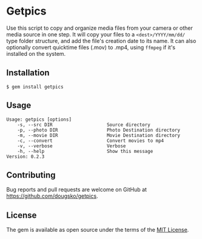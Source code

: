 # Getpics

Use this script to copy and organize media files from your camera or
other media source in one step. It will copy your files to a
```<dest>/YYYY/mm/dd/``` type folder structure, and add the file's
creation date to its name.  It can also optionally convert quicktime
files (.mov) to .mp4, using ```ffmpeg``` if it's installed on the
system.

## Installation

    $ gem install getpics

## Usage

    Usage: getpics [options]
        -s, --src DIR                    Source directory
        -p, --photo DIR                  Photo Destination directory
        -m, --movie DIR                  Movie Destination directory
        -c, --convert                    Convert movies to mp4
        -v, --verbose                    Verbose
        -h, --help                       Show this message
    Version: 0.2.3

## Contributing

Bug reports and pull requests are welcome on GitHub at https://github.com/dougsko/getpics.

## License

The gem is available as open source under the terms of the [MIT License](http://opensource.org/licenses/MIT).
